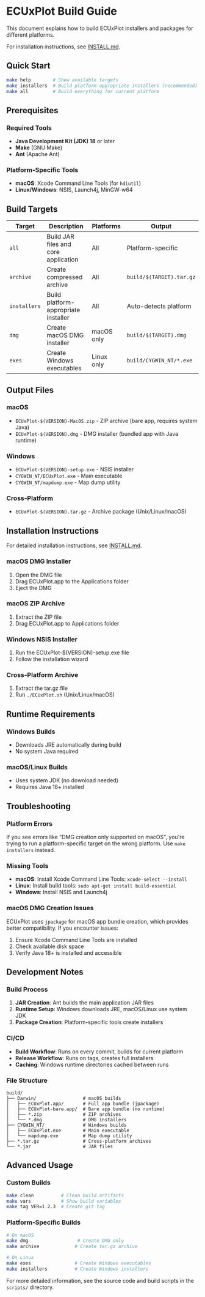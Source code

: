 # ECUxPlot Build Guide

This document explains how to build ECUxPlot installers and packages for different platforms.

For installation instructions, see [INSTALL.md](INSTALL.md).

## Quick Start

```bash
make help        # Show available targets
make installers  # Build platform-appropriate installers (recommended)
make all         # Build everything for current platform
```

## Prerequisites

### Required Tools

- **Java Development Kit (JDK) 18** or later
- **Make** (GNU Make)
- **Ant** (Apache Ant)

### Platform-Specific Tools

- **macOS**: Xcode Command Line Tools (for `hdiutil`)
- **Linux/Windows**: NSIS, Launch4j, MinGW-w64

## Build Targets

| Target | Description | Platforms | Output |
|--------|-------------|-----------|--------|
| `all` | Build JAR files and core application | All | Platform-specific |
| `archive` | Create compressed archive | All | `build/$(TARGET).tar.gz` |
| `installers` | Build platform-appropriate installer | All | Auto-detects platform |
| `dmg` | Create macOS DMG installer | macOS only | `build/$(TARGET).dmg` |
| `exes` | Create Windows executables | Linux only | `build/CYGWIN_NT/*.exe` |

## Output Files

### macOS

- `ECUxPlot-$(VERSION)-MacOS.zip` - ZIP archive (bare app, requires system Java)
- `ECUxPlot-$(VERSION).dmg` - DMG installer (bundled app with Java runtime)

### Windows

- `ECUxPlot-$(VERSION)-setup.exe` - NSIS installer
- `CYGWIN_NT/ECUxPlot.exe` - Main executable
- `CYGWIN_NT/mapdump.exe` - Map dump utility

### Cross-Platform

- `ECUxPlot-$(VERSION).tar.gz` - Archive package (Unix/Linux/macOS)

## Installation Instructions

For detailed installation instructions, see [INSTALL.md](INSTALL.md).

### macOS DMG Installer

1. Open the DMG file
2. Drag ECUxPlot.app to the Applications folder
3. Eject the DMG

### macOS ZIP Archive

1. Extract the ZIP file
2. Drag ECUxPlot.app to Applications folder

### Windows NSIS Installer

1. Run the ECUxPlot-$(VERSION)-setup.exe file
2. Follow the installation wizard

### Cross-Platform Archive

1. Extract the tar.gz file
2. Run `./ECUxPlot.sh` (Unix/Linux/macOS)

## Runtime Requirements

### Windows Builds

- Downloads JRE automatically during build
- No system Java required

### macOS/Linux Builds

- Uses system JDK (no download needed)
- Requires Java 18+ installed

## Troubleshooting

### Platform Errors

If you see errors like "DMG creation only supported on macOS", you're trying to run a platform-specific target on the wrong platform. Use `make installers` instead.

### Missing Tools

- **macOS**: Install Xcode Command Line Tools: `xcode-select --install`
- **Linux**: Install build tools: `sudo apt-get install build-essential`
- **Windows**: Install NSIS and Launch4j

### macOS DMG Creation Issues

ECUxPlot uses `jpackage` for macOS app bundle creation, which provides better compatibility. If you encounter issues:

1. Ensure Xcode Command Line Tools are installed
2. Check available disk space
3. Verify Java 18+ is installed and accessible

## Development Notes

### Build Process

1. **JAR Creation**: Ant builds the main application JAR files
2. **Runtime Setup**: Windows downloads JRE, macOS/Linux use system JDK
3. **Package Creation**: Platform-specific tools create installers

### CI/CD

- **Build Workflow**: Runs on every commit, builds for current platform
- **Release Workflow**: Runs on tags, creates full installers
- **Caching**: Windows runtime directories cached between runs

### File Structure

```text
build/
├── Darwin/                 # macOS builds
│   ├── ECUxPlot.app/       # Full app bundle (jpackage)
│   ├── ECUxPlot-bare.app/  # Bare app bundle (no runtime)
│   ├── *.zip               # ZIP archives
│   └── *.dmg               # DMG installers
├── CYGWIN_NT/              # Windows builds
│   ├── ECUxPlot.exe        # Main executable
│   └── mapdump.exe         # Map dump utility
├── *.tar.gz                # Cross-platform archives
└── *.jar                   # JAR files
```

## Advanced Usage

### Custom Builds

```bash
make clean          # Clean build artifacts
make vars           # Show build variables
make tag VER=1.2.3  # Create git tag
```

### Platform-Specific Builds

```bash
# On macOS
make dmg                  # Create DMG only
make archive             # Create tar.gz archive

# On Linux
make exes                # Create Windows executables
make installers          # Create Windows installers
```

For more detailed information, see the source code and build scripts in the `scripts/` directory.
